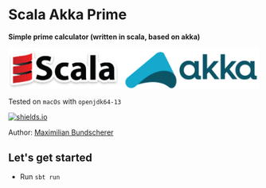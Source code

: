 # Scala Akka Prime

**Simple prime calculator (written in scala, based on akka)**

![](./docImg/logos.png)

Tested on ``macOs`` with ``openjdk64-13``

[![shields.io](http://img.shields.io/badge/license-Apache2-blue.svg)](http://www.apache.org/licenses/LICENSE-2.0.txt)

Author: [Maximilian Bundscherer](https://bundscherer-online.de)

## Let's get started

- Run ``sbt run``